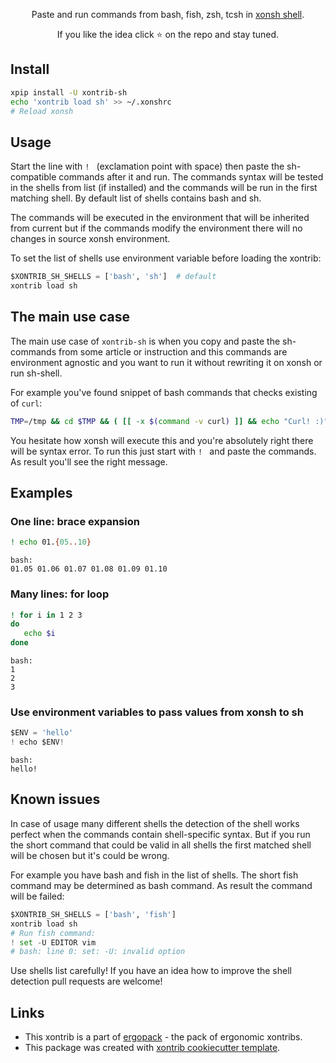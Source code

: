 <p align="center">  
Paste and run commands from bash, fish, zsh, tcsh in <a href="https://xon.sh">xonsh shell</a>.
</p>

<p align="center">  
If you like the idea click ⭐ on the repo and stay tuned.
</p>


## Install
```bash
xpip install -U xontrib-sh
echo 'xontrib load sh' >> ~/.xonshrc
# Reload xonsh
```

## Usage

Start the line with `! ` (exclamation point with space) then paste the sh-compatible commands after it and run. 
The commands syntax will be tested in the shells from list (if installed) and the commands will be run in 
the first matching shell. By default list of shells contains bash and sh. 

The commands will be executed in the environment that will be inherited from current but if the commands modify 
the environment there will no changes in source xonsh environment.

To set the list of shells use environment variable before loading the xontrib:
```python
$XONTRIB_SH_SHELLS = ['bash', 'sh']  # default
xontrib load sh
```

## The main use case

The main use case of `xontrib-sh` is when you copy and paste the sh-commands from some article or instruction 
and this commands are environment agnostic and you want to run it without rewriting it on xonsh or run sh-shell. 

For example you've found snippet of bash commands that checks existing of `curl`:
```bash
TMP=/tmp && cd $TMP && ( [[ -x $(command -v curl) ]] && echo "Curl! :)" || echo "No curl! :(" )  
```

You hesitate how xonsh will execute this and you're absolutely right there will be syntax error. 
To run this just start with `! ` and paste the commands. As result you'll see the right message.

## Examples

### One line: brace expansion
```bash
! echo 01.{05..10}
``` 
```
bash:
01.05 01.06 01.07 01.08 01.09 01.10
```

### Many lines: for loop
```bash
! for i in 1 2 3
do
   echo $i
done
```
```
bash:
1
2
3
```

### Use environment variables to pass values from xonsh to sh
```python
$ENV = 'hello'
! echo $ENV!
```
```
bash:
hello!
```

## Known issues

In case of usage many different shells the detection of the shell works perfect when the commands contain shell-specific syntax.
But if you run the short command that could be valid in all shells the first matched shell will be chosen but it's could be wrong. 
 
For example you have bash and fish in the list of shells. The short fish command may be determined as bash command.
As result the command will be failed:
```python
$XONTRIB_SH_SHELLS = ['bash', 'fish']
xontrib load sh
# Run fish command:
! set -U EDITOR vim
# bash: line 0: set: -U: invalid option
```

Use shells list carefully! If you have an idea how to improve the shell detection pull requests are welcome!

## Links 
* This xontrib is a part of [ergopack](https://github.com/anki-code/xontrib-ergopack) - the pack of ergonomic xontribs.
* This package was created with [xontrib cookiecutter template](https://github.com/xonsh/xontrib-cookiecutter).
